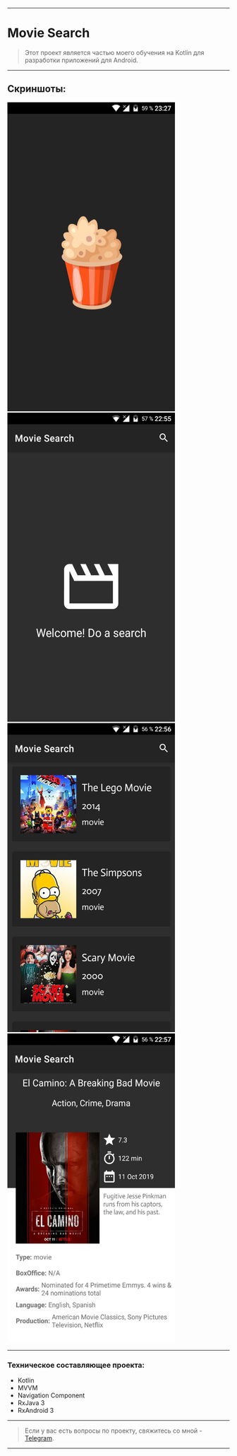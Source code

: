____

# Movie Search

> Этот проект является частью моего обучения на Kotlin для разработки приложений для Android.

____

## Скриншоты:

<img src="pictures/device_screen_4.png" width="380" height="700" alt="lorem"> <img src="pictures/device_screen_1.png" width="380" height="700" alt="lorem">  <img src="pictures/device_screen_2.png" width="380" height="700" alt="lorem"> <img src="pictures/device_screen_3.png" width="380" height="700" alt="lorem">

____


### Техническое составляющее проекта:

- Kotlin
- MVVM
- Navigation Component
- RxJava 3
- RxAndroid 3

____

> Если у вас есть вопросы по проекту, свяжитесь со мной - [Telegram](https://t.me/zurbaevi). 

___

